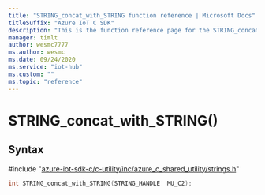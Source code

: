 ```yaml
---                             
title: "STRING_concat_with_STRING function reference | Microsoft Docs" 
titleSuffix: "Azure IoT C SDK"            
description: "This is the function reference page for the STRING_concat_with_STRING() function in the Azure IoT C SDK. This SDK is used with Azure IoT Hub and Azure IoT Hub Device Provisioning Service"            
manager: timlt                 
author: wesmc7777              
ms.author: wesmc               
ms.date: 09/24/2020                    
ms.service: "iot-hub"             
ms.custom: ""                
ms.topic: "reference"        
---                            
```


# STRING_concat_with_STRING()

## Syntax

\#include "[azure-iot-sdk-c/c-utility/inc/azure_c_shared_utility/strings.h](../strings-h.md)"  
```C
int STRING_concat_with_STRING(STRING_HANDLE  MU_C2);
```

